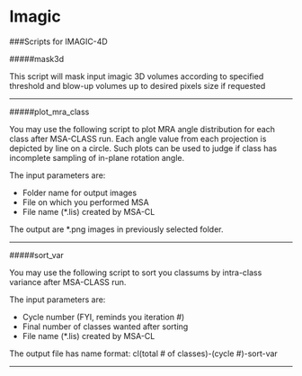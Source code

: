 Imagic
======

###Scripts for IMAGIC-4D

#####mask3d

This script will mask input imagic 3D volumes according to specified threshold and blow-up volumes up to desired pixels size if requested

---

#####plot_mra_class

You may use the following script to plot MRA angle distribution for each class after MSA-CLASS run. Each angle value from each projection is depicted by line on a circle. Such plots can be used to judge if class has incomplete sampling of in-plane rotation angle.

The input parameters are:

* Folder name for output images
* File on which you performed MSA
* File name (*.lis) created by MSA-CL

The output are *.png images in previously selected folder.

---

#####sort_var

You may use the following script to sort you classums by intra-class variance after MSA-CLASS run.

The input parameters are:

* Cycle number (FYI, reminds you iteration #)
* Final number of classes wanted after sorting
* File name (*.lis) created by MSA-CL

The output file has name format: cl(total # of classes)-(cycle #)-sort-var

---
